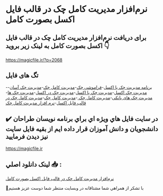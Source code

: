# نرم‌افزار مدیریت کامل چک در قالب فایل اکسل بصورت کامل

## برای دریافت نرم‌افزار مدیریت کامل چک در قالب فایل اکسل بصورت کامل به لینک زیر بروید 👇

https://magicfile.ir/?p=2068

## تگ های فایل

-[برنامه مدیریت چک با اکسل](https://magicfile.ir/product/%d9%86%d8%b1%d9%85-%d8%a7%d9%81%d8%b2%d8%a7%d8%b1-%d9%85%d8%af%d9%8a%d8%b1%d9%8a%d8%aa-%da%a9%d8%a7%d9%85%d9%84-%da%86%da%a9-%d8%af%d8%b1-%d9%81%d8%a7%d9%8a%d9%84-%d8%a7%da%a9%d8%b3%d9%84/)-[فراموشی چک](https://magicfile.ir/product/%d9%86%d8%b1%d9%85-%d8%a7%d9%81%d8%b2%d8%a7%d8%b1-%d9%85%d8%af%d9%8a%d8%b1%d9%8a%d8%aa-%da%a9%d8%a7%d9%85%d9%84-%da%86%da%a9-%d8%af%d8%b1-%d9%81%d8%a7%d9%8a%d9%84-%d8%a7%da%a9%d8%b3%d9%84/)-[مديريت کامل چک](https://magicfile.ir/product/%d9%86%d8%b1%d9%85-%d8%a7%d9%81%d8%b2%d8%a7%d8%b1-%d9%85%d8%af%d9%8a%d8%b1%d9%8a%d8%aa-%da%a9%d8%a7%d9%85%d9%84-%da%86%da%a9-%d8%af%d8%b1-%d9%81%d8%a7%d9%8a%d9%84-%d8%a7%da%a9%d8%b3%d9%84/)-[مدیریت چک آسان](https://magicfile.ir/product/%d9%86%d8%b1%d9%85-%d8%a7%d9%81%d8%b2%d8%a7%d8%b1-%d9%85%d8%af%d9%8a%d8%b1%d9%8a%d8%aa-%da%a9%d8%a7%d9%85%d9%84-%da%86%da%a9-%d8%af%d8%b1-%d9%81%d8%a7%d9%8a%d9%84-%d8%a7%da%a9%d8%b3%d9%84/)-[مدیریت چک اکسل](https://magicfile.ir/product/%d9%86%d8%b1%d9%85-%d8%a7%d9%81%d8%b2%d8%a7%d8%b1-%d9%85%d8%af%d9%8a%d8%b1%d9%8a%d8%aa-%da%a9%d8%a7%d9%85%d9%84-%da%86%da%a9-%d8%af%d8%b1-%d9%81%d8%a7%d9%8a%d9%84-%d8%a7%da%a9%d8%b3%d9%84/)-[مدیریت چک با اکسل](https://magicfile.ir/product/%d9%86%d8%b1%d9%85-%d8%a7%d9%81%d8%b2%d8%a7%d8%b1-%d9%85%d8%af%d9%8a%d8%b1%d9%8a%d8%aa-%da%a9%d8%a7%d9%85%d9%84-%da%86%da%a9-%d8%af%d8%b1-%d9%81%d8%a7%d9%8a%d9%84-%d8%a7%da%a9%d8%b3%d9%84/)-[مدیریت چک در اکسل](https://magicfile.ir/product/%d9%86%d8%b1%d9%85-%d8%a7%d9%81%d8%b2%d8%a7%d8%b1-%d9%85%d8%af%d9%8a%d8%b1%d9%8a%d8%aa-%da%a9%d8%a7%d9%85%d9%84-%da%86%da%a9-%d8%af%d8%b1-%d9%81%d8%a7%d9%8a%d9%84-%d8%a7%da%a9%d8%b3%d9%84/)-[مدیریت چک ها](https://magicfile.ir/product/%d9%86%d8%b1%d9%85-%d8%a7%d9%81%d8%b2%d8%a7%d8%b1-%d9%85%d8%af%d9%8a%d8%b1%d9%8a%d8%aa-%da%a9%d8%a7%d9%85%d9%84-%da%86%da%a9-%d8%af%d8%b1-%d9%81%d8%a7%d9%8a%d9%84-%d8%a7%da%a9%d8%b3%d9%84/)-[مدیریت چک های بانکی](https://magicfile.ir/product/%d9%86%d8%b1%d9%85-%d8%a7%d9%81%d8%b2%d8%a7%d8%b1-%d9%85%d8%af%d9%8a%d8%b1%d9%8a%d8%aa-%da%a9%d8%a7%d9%85%d9%84-%da%86%da%a9-%d8%af%d8%b1-%d9%81%d8%a7%d9%8a%d9%84-%d8%a7%da%a9%d8%b3%d9%84/)-[مدیریت کامل چک ](https://magicfile.ir/product/%d9%86%d8%b1%d9%85-%d8%a7%d9%81%d8%b2%d8%a7%d8%b1-%d9%85%d8%af%d9%8a%d8%b1%d9%8a%d8%aa-%da%a9%d8%a7%d9%85%d9%84-%da%86%da%a9-%d8%af%d8%b1-%d9%81%d8%a7%d9%8a%d9%84-%d8%a7%da%a9%d8%b3%d9%84/)-[مدیریت کامل چک](https://magicfile.ir/product/%d9%86%d8%b1%d9%85-%d8%a7%d9%81%d8%b2%d8%a7%d8%b1-%d9%85%d8%af%d9%8a%d8%b1%d9%8a%d8%aa-%da%a9%d8%a7%d9%85%d9%84-%da%86%da%a9-%d8%af%d8%b1-%d9%81%d8%a7%d9%8a%d9%84-%d8%a7%da%a9%d8%b3%d9%84/)-[مدیریت کامل چک در قالب فایل اکسل](https://magicfile.ir/product/%d9%86%d8%b1%d9%85-%d8%a7%d9%81%d8%b2%d8%a7%d8%b1-%d9%85%d8%af%d9%8a%d8%b1%d9%8a%d8%aa-%da%a9%d8%a7%d9%85%d9%84-%da%86%da%a9-%d8%af%d8%b1-%d9%81%d8%a7%d9%8a%d9%84-%d8%a7%da%a9%d8%b3%d9%84/)-[نرم افزار مدیریت کامل چک](https://magicfile.ir/product/%d9%86%d8%b1%d9%85-%d8%a7%d9%81%d8%b2%d8%a7%d8%b1-%d9%85%d8%af%d9%8a%d8%b1%d9%8a%d8%aa-%da%a9%d8%a7%d9%85%d9%84-%da%86%da%a9-%d8%af%d8%b1-%d9%81%d8%a7%d9%8a%d9%84-%d8%a7%da%a9%d8%b3%d9%84/)

## ✔️ در سايت فايل هاي ويژه اي براي برنامه نويسان طراحان دانشجويان و دانش آموزان قرار داده ايم از بقيه فايل سايت نيز ديدن فرماييد

https://magicfile.ir


## لينک دانلود اصلي 📥 :

[نرم‌افزار مدیریت کامل چک در قالب فایل اکسل بصورت کامل](https://magicfile.ir/product/%d9%86%d8%b1%d9%85-%d8%a7%d9%81%d8%b2%d8%a7%d8%b1-%d9%85%d8%af%d9%8a%d8%b1%d9%8a%d8%aa-%da%a9%d8%a7%d9%85%d9%84-%da%86%da%a9-%d8%af%d8%b1-%d9%81%d8%a7%d9%8a%d9%84-%d8%a7%da%a9%d8%b3%d9%84/) 


🙏با تشکر از همراهي شما مشتاقانه در وبسایت منتظر شما دوست عزیز هستیم

